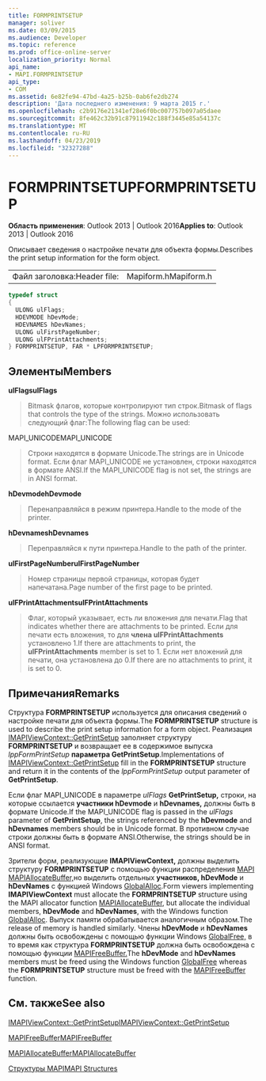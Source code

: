 ```yaml
---
title: FORMPRINTSETUP
manager: soliver
ms.date: 03/09/2015
ms.audience: Developer
ms.topic: reference
ms.prod: office-online-server
localization_priority: Normal
api_name:
- MAPI.FORMPRINTSETUP
api_type:
- COM
ms.assetid: 6e82fe94-47bd-4a25-b25b-0ab6fe2db274
description: 'Дата последнего изменения: 9 марта 2015 г.'
ms.openlocfilehash: c2b9176e21341ef28e6f0bc007757b097a05daee
ms.sourcegitcommit: 8fe462c32b91c87911942c188f3445e85a54137c
ms.translationtype: MT
ms.contentlocale: ru-RU
ms.lasthandoff: 04/23/2019
ms.locfileid: "32327288"
---
```

# <a name="formprintsetup"></a><span data-ttu-id="c7878-103">FORMPRINTSETUP</span><span class="sxs-lookup"><span data-stu-id="c7878-103">FORMPRINTSETUP</span></span>

  
  
<span data-ttu-id="c7878-104">**Область применения**: Outlook 2013 | Outlook 2016</span><span class="sxs-lookup"><span data-stu-id="c7878-104">**Applies to**: Outlook 2013 | Outlook 2016</span></span> 
  
<span data-ttu-id="c7878-105">Описывает сведения о настройке печати для объекта формы.</span><span class="sxs-lookup"><span data-stu-id="c7878-105">Describes the print setup information for the form object.</span></span> 
  
|||
|:-----|:-----|
|<span data-ttu-id="c7878-106">Файл заголовка:</span><span class="sxs-lookup"><span data-stu-id="c7878-106">Header file:</span></span>  <br/> |<span data-ttu-id="c7878-107">Mapiform.h</span><span class="sxs-lookup"><span data-stu-id="c7878-107">Mapiform.h</span></span>  <br/> |
   
```cpp
typedef struct
{
  ULONG ulFlags;
  HDEVMODE hDevMode;
  HDEVNAMES hDevNames;
  ULONG ulFirstPageNumber;
  ULONG ulFPrintAttachments;
} FORMPRINTSETUP, FAR * LPFORMPRINTSETUP;

```

## <a name="members"></a><span data-ttu-id="c7878-108">Элементы</span><span class="sxs-lookup"><span data-stu-id="c7878-108">Members</span></span>

 <span data-ttu-id="c7878-109">**ulFlags**</span><span class="sxs-lookup"><span data-stu-id="c7878-109">**ulFlags**</span></span>
  
> <span data-ttu-id="c7878-110">Bitmask флагов, которые контролируют тип строк.</span><span class="sxs-lookup"><span data-stu-id="c7878-110">Bitmask of flags that controls the type of the strings.</span></span> <span data-ttu-id="c7878-111">Можно использовать следующий флаг:</span><span class="sxs-lookup"><span data-stu-id="c7878-111">The following flag can be used:</span></span>
    
<span data-ttu-id="c7878-112">MAPI_UNICODE</span><span class="sxs-lookup"><span data-stu-id="c7878-112">MAPI_UNICODE</span></span> 
  
> <span data-ttu-id="c7878-113">Строки находятся в формате Unicode.</span><span class="sxs-lookup"><span data-stu-id="c7878-113">The strings are in Unicode format.</span></span> <span data-ttu-id="c7878-114">Если флаг MAPI_UNICODE не установлен, строки находятся в формате ANSI.</span><span class="sxs-lookup"><span data-stu-id="c7878-114">If the MAPI_UNICODE flag is not set, the strings are in ANSI format.</span></span>
    
 <span data-ttu-id="c7878-115">**hDevmode**</span><span class="sxs-lookup"><span data-stu-id="c7878-115">**hDevmode**</span></span>
  
> <span data-ttu-id="c7878-116">Перенаправляйся в режим принтера.</span><span class="sxs-lookup"><span data-stu-id="c7878-116">Handle to the mode of the printer.</span></span>
    
 <span data-ttu-id="c7878-117">**hDevnames**</span><span class="sxs-lookup"><span data-stu-id="c7878-117">**hDevnames**</span></span>
  
> <span data-ttu-id="c7878-118">Переправляйся к пути принтера.</span><span class="sxs-lookup"><span data-stu-id="c7878-118">Handle to the path of the printer.</span></span>
    
 <span data-ttu-id="c7878-119">**ulFirstPageNumber**</span><span class="sxs-lookup"><span data-stu-id="c7878-119">**ulFirstPageNumber**</span></span>
  
> <span data-ttu-id="c7878-120">Номер страницы первой страницы, которая будет напечатана.</span><span class="sxs-lookup"><span data-stu-id="c7878-120">Page number of the first page to be printed.</span></span>
    
 <span data-ttu-id="c7878-121">**ulFPrintAttachments**</span><span class="sxs-lookup"><span data-stu-id="c7878-121">**ulFPrintAttachments**</span></span>
  
> <span data-ttu-id="c7878-122">Флаг, который указывает, есть ли вложения для печати.</span><span class="sxs-lookup"><span data-stu-id="c7878-122">Flag that indicates whether there are attachments to be printed.</span></span> <span data-ttu-id="c7878-123">Если для печати есть вложения, то для **члена ulFPrintAttachments** установлено 1.</span><span class="sxs-lookup"><span data-stu-id="c7878-123">If there are attachments to print, the **ulFPrintAttachments** member is set to 1.</span></span> <span data-ttu-id="c7878-124">Если нет вложений для печати, она установлена до 0.</span><span class="sxs-lookup"><span data-stu-id="c7878-124">If there are no attachments to print, it is set to 0.</span></span> 
    
## <a name="remarks"></a><span data-ttu-id="c7878-125">Примечания</span><span class="sxs-lookup"><span data-stu-id="c7878-125">Remarks</span></span>

<span data-ttu-id="c7878-126">Структура **FORMPRINTSETUP** используется для описания сведений о настройке печати для объекта формы.</span><span class="sxs-lookup"><span data-stu-id="c7878-126">The **FORMPRINTSETUP** structure is used to describe the print setup information for a form object.</span></span> <span data-ttu-id="c7878-127">Реализация [IMAPIViewContext::GetPrintSetup](imapiviewcontext-getprintsetup.md) заполняет структуру **FORMPRINTSETUP** и возвращает ее в содержимое выпуска  _lppFormPrintSetup_ **параметра GetPrintSetup**.</span><span class="sxs-lookup"><span data-stu-id="c7878-127">Implementations of [IMAPIViewContext::GetPrintSetup](imapiviewcontext-getprintsetup.md) fill in the **FORMPRINTSETUP** structure and return it in the contents of the  _lppFormPrintSetup_ output parameter of **GetPrintSetup**.</span></span>
  
<span data-ttu-id="c7878-128">Если флаг MAPI_UNICODE в параметре  _ulFlags_ **GetPrintSetup,** строки, на которые ссылается **участники hDevmode** и **hDevnames,** должны быть в формате Unicode.</span><span class="sxs-lookup"><span data-stu-id="c7878-128">If the MAPI_UNICODE flag is passed in the  _ulFlags_ parameter of **GetPrintSetup**, the strings referenced by the **hDevmode** and **hDevnames** members should be in Unicode format.</span></span> <span data-ttu-id="c7878-129">В противном случае строки должны быть в формате ANSI.</span><span class="sxs-lookup"><span data-stu-id="c7878-129">Otherwise, the strings should be in ANSI format.</span></span> 
  
<span data-ttu-id="c7878-130">Зрители форм, реализующие **IMAPIViewContext,** должны выделить структуру **FORMPRINTSETUP** с помощью функции распределения [MAPI MAPIAllocateBuffer,](mapiallocatebuffer.md)но выделить отдельных **участников, hDevMode** и **hDevNames** с функцией Windows [GlobalAlloc](https://go.microsoft.com/fwlink/?LinkId=132110).</span><span class="sxs-lookup"><span data-stu-id="c7878-130">Form viewers implementing **IMAPIViewContext** must allocate the **FORMPRINTSETUP** structure using the MAPI allocator function [MAPIAllocateBuffer](mapiallocatebuffer.md), but allocate the individual members, **hDevMode** and **hDevNames**, with the Windows function [GlobalAlloc](https://go.microsoft.com/fwlink/?LinkId=132110).</span></span> <span data-ttu-id="c7878-131">Выпуск памяти обрабатывается аналогичным образом.</span><span class="sxs-lookup"><span data-stu-id="c7878-131">The release of memory is handled similarly.</span></span> <span data-ttu-id="c7878-132">Члены **hDevMode** и **hDevNames** должны быть освобождены с помощью функции Windows [GlobalFree,](https://go.microsoft.com/fwlink/?LinkId=132108) в то время как структура **FORMPRINTSETUP** должна быть освобождена с помощью функции [MAPIFreeBuffer.](mapifreebuffer.md)</span><span class="sxs-lookup"><span data-stu-id="c7878-132">The **hDevMode** and **hDevNames** members must be freed using the Windows function [GlobalFree](https://go.microsoft.com/fwlink/?LinkId=132108) whereas the **FORMPRINTSETUP** structure must be freed with the [MAPIFreeBuffer](mapifreebuffer.md) function.</span></span> 
  
## <a name="see-also"></a><span data-ttu-id="c7878-133">См. также</span><span class="sxs-lookup"><span data-stu-id="c7878-133">See also</span></span>



[<span data-ttu-id="c7878-134">IMAPIViewContext::GetPrintSetup</span><span class="sxs-lookup"><span data-stu-id="c7878-134">IMAPIViewContext::GetPrintSetup</span></span>](imapiviewcontext-getprintsetup.md)
  
[<span data-ttu-id="c7878-135">MAPIFreeBuffer</span><span class="sxs-lookup"><span data-stu-id="c7878-135">MAPIFreeBuffer</span></span>](mapifreebuffer.md)
  
[<span data-ttu-id="c7878-136">MAPIAllocateBuffer</span><span class="sxs-lookup"><span data-stu-id="c7878-136">MAPIAllocateBuffer</span></span>](mapiallocatebuffer.md)


[<span data-ttu-id="c7878-137">Структуры MAPI</span><span class="sxs-lookup"><span data-stu-id="c7878-137">MAPI Structures</span></span>](mapi-structures.md)

